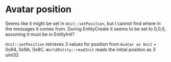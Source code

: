 # Avatar position

Seems like it might be set in `Unit::setPosition`, but I cannot find where in the messages it comes from.
During EntityCreate it seems to be set to 0,0,0, assuming it must be in EntityInit?

`Unit::setPosition` retrieves 3 values for position from `Avatar as Unit` + 0x94, 0x9A, 0x9C.
`WorldEntity::readInit` reads the initial position as 3 uint32 

